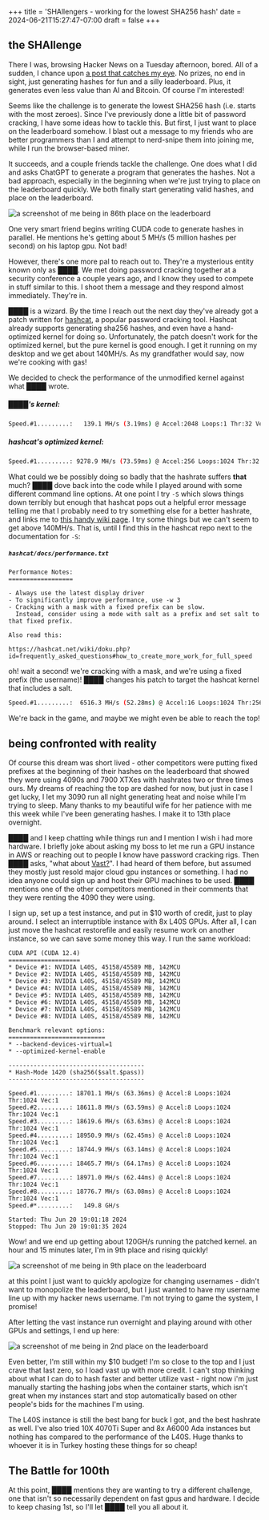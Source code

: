 +++
title = 'SHAllengers - working for the lowest SHA256 hash'
date = 2024-06-21T15:27:47-07:00
draft = false
+++
## the SHAllenge
There I was, browsing Hacker News on a Tuesday afternoon, bored. All of a sudden, I chance upon [a post that catches my eye](https://news.ycombinator.com/item?id=40683564). No prizes, no end in sight, just generating hashes for fun and a silly leaderboard. Plus, it generates even less value than AI and Bitcoin. Of course I'm interested!

Seems like the challenge is to generate the lowest SHA256 hash (i.e. starts with the most zeroes). Since I've previously done a little bit of password cracking, I have some ideas how to tackle this. But first, I just want to place on the leaderboard somehow. I blast out a message to my friends who are better programmers than I and attempt to nerd-snipe them into joining me, while I run the browser-based miner.

It succeeds, and a couple friends tackle the challenge. One does what I did and asks ChatGPT to generate a program that generates the hashes. Not a bad approach, especially in the beginning when we're just trying to place on the leaderboard quickly. We both finally start generating valid hashes, and place on the leaderboard.

![a screenshot of me being in 86th place on the leaderboard](/images/posts/shallenge/86th.jpg)

One very smart friend begins writing CUDA code to generate hashes in parallel. He mentions he's getting about 5 MH/s (5 million hashes per second) on his laptop gpu. Not bad!

However, there's one more pal to reach out to. They're a mysterious entity known only as ████. We met doing password cracking together at a security conference a couple years ago, and I know they used to compete in stuff similar to this. I shoot them a message and they respond almost immediately. They're in.

████ is a wizard. By the time I reach out the next day they've already got a patch written for [hashcat](https://hashcat.net/hashcat/), a popular password cracking tool. Hashcat already supports generating sha256 hashes, and even have a hand-optimized kernel for doing so. Unfortunately, the patch doesn't work for the optimized kernel, but the pure kernel is good enough. I get it running on my desktop and we get about 140MH/s. As my grandfather would say, now we're cooking with gas!

 We decided to check the performance of the unmodified kernel against what ████ wrote. 

##### ████'s kernel:
 ```bash
 Speed.#1.........:   139.1 MH/s (3.19ms) @ Accel:2048 Loops:1 Thr:32 Vec:1
```

##### hashcat's optimized kernel:
 ```bash
 Speed.#1.........: 9278.9 MH/s (73.59ms) @ Accel:256 Loops:1024 Thr:32 Vec:1
```

What could we be possibly doing so badly that the hashrate suffers **that** much? ████ dove back into the code while I played around with some different command line options. At one point I try `-S` which slows things down terribly but enough that hashcat pops out a helpful error message telling me that I probably need to try something else for a better hashrate, and links me to [this handy wiki page](https://hashcat.net/wiki/doku.php?id=frequently_asked_questions#how_to_create_more_work_for_full_speed). I try some things but we can't seem to get above 140MH/s. That is, until I find this in the hashcat repo next to the documentation for `-S`:

##### `hashcat/docs/performance.txt`
```
Performance Notes:
==================

- Always use the latest display driver
- To significantly improve performance, use -w 3
- Cracking with a mask with a fixed prefix can be slow.
  Instead, consider using a mode with salt as a prefix and set salt to that fixed prefix.

Also read this:

https://hashcat.net/wiki/doku.php?id=frequently_asked_questions#how_to_create_more_work_for_full_speed
```

oh! wait a second! we're cracking with a mask, and we're using a fixed prefix (the username)! ████ changes his patch to target the hashcat kernel that includes a salt.

```bash
Speed.#1.........:  6516.3 MH/s (52.28ms) @ Accel:16 Loops:1024 Thr:256 Vec:1
```

We're back in the game, and maybe we might even be able to reach the top!

## being confronted with reality

Of course this dream was short lived - other competitors were putting fixed prefixes at the beginning of their hashes on the leaderboard that showed they were using 4090s and 7900 XTXes with hashrates two or three times ours. My dreams of reaching the top are dashed for now, but just in case I get lucky, I let my 3090 run all night generating heat and noise while I'm trying to sleep. Many thanks to my beautiful wife for her patience with me this week while I've been generating hashes. I make it to 13th place overnight.

████ and I keep chatting while things run and I mention I wish i had more hardware. I briefly joke about asking my boss to let me run a GPU instance in AWS or reaching out to people I know have password cracking rigs. Then ████ asks, "what about [Vast?](https://vast.ai/)". I had heard of them before, but assumed they mostly just resold major cloud gpu instances or something. I had no idea anyone could sign up and host their GPU machines to be used. ████ mentions one of the other competitors mentioned in their comments that they were renting the 4090 they were using.

I sign up, set up a test instance, and put in $10 worth of credit, just to play around. I select an interruptible instance with 8x L40S GPUs. After all, I can just move the hashcat restorefile and easily resume work on another instance, so we can save some money this way. I run the same workload:

```
CUDA API (CUDA 12.4)
====================
* Device #1: NVIDIA L40S, 45158/45589 MB, 142MCU
* Device #2: NVIDIA L40S, 45158/45589 MB, 142MCU
* Device #3: NVIDIA L40S, 45158/45589 MB, 142MCU
* Device #4: NVIDIA L40S, 45158/45589 MB, 142MCU
* Device #5: NVIDIA L40S, 45158/45589 MB, 142MCU
* Device #6: NVIDIA L40S, 45158/45589 MB, 142MCU
* Device #7: NVIDIA L40S, 45158/45589 MB, 142MCU
* Device #8: NVIDIA L40S, 45158/45589 MB, 142MCU

Benchmark relevant options:
===========================
* --backend-devices-virtual=1
* --optimized-kernel-enable

--------------------------------------
* Hash-Mode 1420 (sha256($salt.$pass))
--------------------------------------

Speed.#1.........: 18701.1 MH/s (63.36ms) @ Accel:8 Loops:1024 Thr:1024 Vec:1
Speed.#2.........: 18611.8 MH/s (63.59ms) @ Accel:8 Loops:1024 Thr:1024 Vec:1
Speed.#3.........: 18619.6 MH/s (63.63ms) @ Accel:8 Loops:1024 Thr:1024 Vec:1
Speed.#4.........: 18950.9 MH/s (62.45ms) @ Accel:8 Loops:1024 Thr:1024 Vec:1
Speed.#5.........: 18744.9 MH/s (63.14ms) @ Accel:8 Loops:1024 Thr:1024 Vec:1
Speed.#6.........: 18465.7 MH/s (64.17ms) @ Accel:8 Loops:1024 Thr:1024 Vec:1
Speed.#7.........: 18971.0 MH/s (62.44ms) @ Accel:8 Loops:1024 Thr:1024 Vec:1
Speed.#8.........: 18776.7 MH/s (63.08ms) @ Accel:8 Loops:1024 Thr:1024 Vec:1
Speed.#*.........:   149.8 GH/s

Started: Thu Jun 20 19:01:18 2024
Stopped: Thu Jun 20 19:01:35 2024
```

Wow! and we end up getting about 120GH/s running the patched kernel. an hour and 15 minutes later, I'm in 9th place and rising quickly!

![a screenshot of me being in 9th place on the leaderboard](/images/posts/shallenge/9th.jpg)

at this point I just want to quickly apologize for changing usernames - didn't want to monopolize the leaderboard, but I just wanted to have my username line up with my hacker news username. I'm not trying to game the system, I promise!

After letting the vast instance run overnight and playing around with other GPUs and settings, I end up here:

![a screenshot of me being in 2nd place on the leaderboard](/images/posts/shallenge/2nd.png)

Even better, I'm still within my $10 budget! I'm so close to the top and I just crave that last zero, so I load vast up with more credit. I can't stop thinking about what I can do to hash faster and better utilize vast - right now i'm just manually starting the hashing jobs when the container starts, which isn't great when my instances start and stop automatically based on other people's bids for the machines I'm using.

The L40S instance is still the best bang for buck I got, and the best hashrate as well. I've also tried 10X 4070Ti Super and 8x A6000 Ada instances but nothing has compared to the performance of the L40S. Huge thanks to whoever it is in Turkey hosting these things for so cheap!

## The Battle for 100th

At this point, ████ mentions they are wanting to try a different challenge, one that isn't so necessarily dependent on fast gpus and hardware. I decide to keep chasing 1st, so I'll let ████ tell you all about it. 

